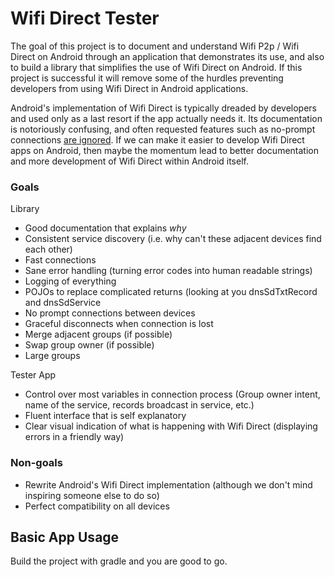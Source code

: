 # Wifi Direct Tester

The goal of this project is to document and understand Wifi P2p / Wifi Direct on Android through an application that demonstrates its use, and also to build a library that simplifies the use of Wifi Direct on Android. If this project is successful it will remove some of the hurdles preventing developers from using Wifi Direct in Android applications.

Android's implementation of Wifi Direct is typically dreaded by developers and used only as a last resort if the app actually needs it. Its documentation is notoriously confusing, and often requested features such as no-prompt connections [are ignored](https://code.google.com/p/android/issues/detail?id=30880). If we can make it easier to develop Wifi Direct apps on Android, then maybe the momentum lead to better documentation and more development of Wifi Direct within Android itself.

### Goals

Library

- Good documentation that explains _why_
- Consistent service discovery (i.e. why can't these adjacent devices find each other)
- Fast connections
- Sane error handling (turning error codes into human readable strings)
- Logging of everything
- POJOs to replace complicated returns (looking at you dnsSdTxtRecord and dnsSdService
- No prompt connections between devices
- Graceful disconnects when connection is lost
- Merge adjacent groups (if possible)
- Swap group owner (if possible)
- Large groups

Tester App

- Control over most variables in connection process (Group owner intent, name of the service, records broadcast in service, etc.)
- Fluent interface that is self explanatory
- Clear visual indication of what is happening with Wifi Direct (displaying errors in a friendly way)

### Non-goals
- Rewrite Android's Wifi Direct implementation (although we don't mind inspiring someone else to do so)
- Perfect compatibility on all devices

## Basic App Usage

Build the project with gradle and you are good to go.
